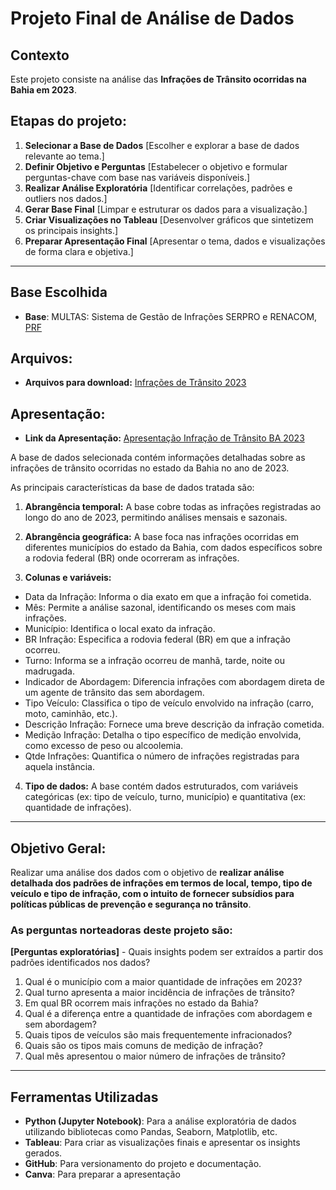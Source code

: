 # Projeto Final de Análise de Dados

## Contexto  
Este projeto consiste na análise das **Infrações de Trânsito ocorridas na Bahia em 2023**.  

## Etapas do projeto:
1. **Selecionar a Base de Dados** [Escolher e explorar a base de dados relevante ao tema.]
2. **Definir Objetivo e Perguntas**  [Estabelecer o objetivo e formular perguntas-chave com base nas variáveis disponíveis.]
3. **Realizar Análise Exploratória**  [Identificar correlações, padrões e outliers nos dados.]
4. **Gerar Base Final**  [Limpar e estruturar os dados para a visualização.]
5. **Criar Visualizações no Tableau**  [Desenvolver gráficos que sintetizem os principais insights.]
6. **Preparar Apresentação Final**  [Apresentar o tema, dados e visualizações de forma clara e objetiva.]

---

## Base Escolhida 
- **Base**: MULTAS: Sistema de Gestão de Infrações SERPRO e RENACOM, [PRF](https://www.gov.br/prf/pt-br/acesso-a-informacao/dados-abertos/dados-abertos-da-prf)
## Arquivos:
- **Arquivos para download:** [Infrações de Trânsito 2023](https://drive.google.com/file/d/19ytlVs332DVxBgBbWUSFGBtgY46sx94b/view)
## Apresentação:
- **Link da Apresentação:** [Apresentação Infração de Trânsito BA 2023](https://www.canva.com/design/DAGTHrcxM6M/s9le-l1OvezlBSaFeGv3Cw/edit?utm_content=DAGTHrcxM6M&utm_campaign=designshare&utm_medium=link2&utm_source=sharebutton)

A base de dados selecionada contém informações detalhadas sobre as infrações de trânsito ocorridas no estado da Bahia no ano de 2023. 

As principais características da base de dados tratada são:

1. **Abrangência temporal:** A base cobre todas as infrações registradas ao longo do ano de 2023, permitindo análises mensais e sazonais.

2. **Abrangência geográfica:** A base foca nas infrações ocorridas em diferentes municípios do estado da Bahia, com dados específicos sobre a rodovia federal (BR) onde ocorreram as infrações.

3. **Colunas e variáveis:**

- Data da Infração: Informa o dia exato em que a infração foi cometida.
- Mês: Permite a análise sazonal, identificando os meses com mais infrações.
- Município: Identifica o local exato da infração.
- BR Infração: Especifica a rodovia federal (BR) em que a infração ocorreu.
- Turno: Informa se a infração ocorreu de manhã, tarde, noite ou madrugada.
- Indicador de Abordagem: Diferencia infrações com abordagem direta de um agente de trânsito das sem abordagem.
- Tipo Veículo: Classifica o tipo de veículo envolvido na infração (carro, moto, caminhão, etc.).
- Descrição Infração: Fornece uma breve descrição da infração cometida.
- Medição Infração: Detalha o tipo específico de medição envolvida, como excesso de peso ou alcoolemia.
- Qtde Infrações: Quantifica o número de infrações registradas para aquela instância.

4. **Tipo de dados:** A base contém dados estruturados, com variáveis categóricas (ex: tipo de veículo, turno, município) e quantitativa (ex: quantidade de infrações).

---
 
## Objetivo Geral:
Realizar uma análise dos dados com o objetivo de **realizar análise detalhada dos padrões de infrações em termos de local, tempo, tipo de veículo e tipo de infração, com o intuito de fornecer subsídios para políticas públicas de prevenção e segurança no trânsito**.  

### As perguntas norteadoras deste projeto são:  
**[Perguntas exploratórias]** - Quais insights podem ser extraídos a partir dos padrões identificados nos dados?

1. Qual é o município com a maior quantidade de infrações em 2023?
2. Qual turno apresenta a maior incidência de infrações de trânsito?
3. Em qual BR ocorrem mais infrações no estado da Bahia?
4. Qual é a diferença entre a quantidade de infrações com abordagem e sem abordagem?
5. Quais tipos de veículos são mais frequentemente infracionados?
6. Quais são os tipos mais comuns de medição de infração?
7. Qual mês apresentou o maior número de infrações de trânsito?

---

## Ferramentas Utilizadas  
- **Python (Jupyter Notebook)**: Para a análise exploratória de dados utilizando bibliotecas como Pandas, Seaborn, Matplotlib, etc.  
- **Tableau**: Para criar as visualizações finais e apresentar os insights gerados.  
- **GitHub**: Para versionamento do projeto e documentação.  
- **Canva**: Para preparar a apresentação
